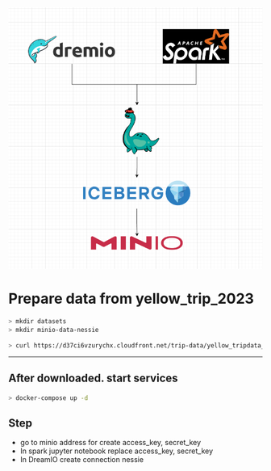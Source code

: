 

![alt text](diagram.PNG)

# Prepare data from yellow_trip_2023

```bash
> mkdir datasets
> mkdir minio-data-nessie
```

```bash
> curl https://d37ci6vzurychx.cloudfront.net/trip-data/yellow_tripdata_2023-01.parquet -o ./datasets/yellow_tripdata_2023-01.parquet
```

---
## After downloaded. start services
```bash
> docker-compose up -d
```

## Step
- go to minio address for create access_key, secret_key
- In spark jupyter notebook replace access_key, secret_key
- In DreamIO create connection nessie